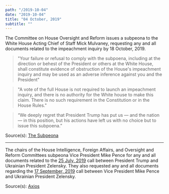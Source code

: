 ```yaml
---
path: "/2019-10-04"
date: "2019-10-04"
title: "04 October, 2019"
subtitle: ""
---
```


The Committee on House Oversight and Reform issues a subpeona to the White House Acting Chief of Staff Mick Mulvaney, requesting any and all documents related to the impeachment inquiry by 18 October, 2019.

> "Your failure or refusal to comply with the subpoena, including at the direction or behest of the President or others at the White House, shall constitute evidence of obstruction of the House's impeachment inquiry and may be used as an adverse inference against you and the President"

> "A vote of the full House is not required to launch an impeachment inquiry, and there is no authority for the White house to make this claim. There is no such requirement in the Constitution or in the House Rules."

> “We deeply regret that President Trump has put us — and the nation — in this position, but his actions have left us with no choice but to issue this subpoena.”

<span class="sources">
Source(s): <a href="https://oversight.house.gov/sites/democrats.oversight.house.gov/files/documents/2019-10-04.EEC%20Engel%20Schiff%20to%20Mulvaney-WH%20re%20Subpoena.pdf" target="_blank" rel="noopener noreferrer">The Subpeona</a>
</span>

---

The chairs of the House Intelligence, Foreign Affairs, and Oversight and Reform Committees subpeona Vice President Mike Pence for any and all documents related to the <a href="#2019-07-25">25 July, 2019</a> call between President Trump and Ukrainian President Zelensky. They also requested any and all documents regarding the <a href="#2019-09-17">17 September, 2019</a> call between Vice President Mike Pence and Ukrainian President Zelensky.

<span class="sources">
Source(s): <a href="https://www.axios.com/house-impeachment-committees-mike-pence-ukraine-028d5b0c-4414-406e-aa74-956810e8769a.html" target="_blank" rel="noopener noreferrer">Axios</a>
</span>
